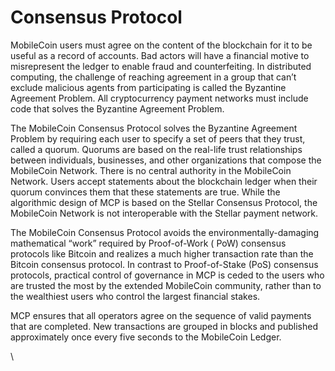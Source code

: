 # Consensus Protocol

MobileCoin users must agree on the content of the blockchain for it to be useful as a record of accounts. Bad actors
will have a financial motive to misrepresent the ledger to enable fraud and counterfeiting. In distributed computing,
the challenge of reaching agreement in a group that can’t exclude malicious agents from participating is called the
Byzantine Agreement Problem. All cryptocurrency payment networks must include code that solves the Byzantine Agreement
Problem.

The MobileCoin Consensus Protocol solves the Byzantine Agreement Problem by requiring each user to specify a set of
peers that they trust, called a quorum. Quorums are based on the real-life trust relationships between individuals,
businesses, and other organizations that compose the MobileCoin Network. There is no central authority in the MobileCoin
Network. Users accept statements about the blockchain ledger when their quorum convinces them that these statements are
true. While the algorithmic design of MCP is based on the Stellar Consensus Protocol, the MobileCoin Network is not
interoperable with the Stellar payment network.&#x20;

The MobileCoin Consensus Protocol avoids the environmentally-damaging mathematical “work” required by Proof-of-Work (
PoW) consensus protocols like Bitcoin and realizes a much higher transaction rate than the Bitcoin consensus protocol.
In contrast to Proof-of-Stake (PoS) consensus protocols, practical control of governance in MCP is ceded to the users
who are trusted the most by the extended MobileCoin community, rather than to the wealthiest users who control the
largest financial stakes.&#x20;

MCP ensures that all operators agree on the sequence of valid payments that are completed. New transactions are grouped
in blocks and published approximately once every five seconds to the MobileCoin Ledger.

\
